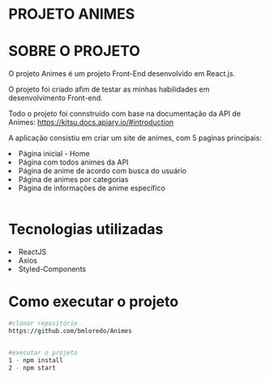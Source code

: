 # PROJETO ANIMES

# SOBRE O PROJETO

O projeto Animes é um projeto Front-End desenvolvido em React.js.

O projeto foi criado afim de testar as minhas habilidades em desenvolvimento Front-end.

Todo o projeto foi connstruído com base na documentação da API de Animes:
https://kitsu.docs.apiary.io/#introduction

A aplicação consistiu em criar um site de animes, com 5 paginas principais:

<li>Página inicial - Home</li>

<li>Página com todos animes da API</li>

<li>Página de anime de acordo com busca do usuário</li>

<li>Página de animes por categorias</li>

<li>Página de informações de anime específico</li>

<br/>

# Tecnologias utilizadas

<li>ReactJS</li>
<li>Axios</li>
<li>Styled-Components</li>

# Como executar o projeto

```bash
#clonar repositório
https://github.com/bmloredo/Animes


#executar o projeto
1 - npm install
2 - npm start
```

